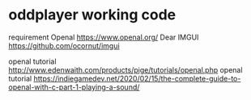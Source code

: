 # oddplayer working code
requirement 
Openal https://www.openal.org/
Dear IMGUI https://github.com/ocornut/imgui

openal tutorial http://www.edenwaith.com/products/pige/tutorials/openal.php
openal tutorial https://indiegamedev.net/2020/02/15/the-complete-guide-to-openal-with-c-part-1-playing-a-sound/

